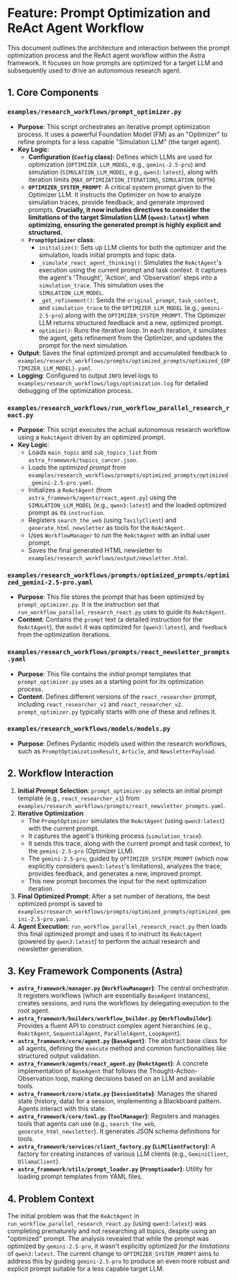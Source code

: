 # Feature: Prompt Optimization and ReAct Agent Workflow

This document outlines the architecture and interaction between the prompt optimization process and the ReAct agent workflow within the Astra framework. It focuses on how prompts are optimized for a target LLM and subsequently used to drive an autonomous research agent.

## 1. Core Components

### `examples/research_workflows/prompt_optimizer.py`
*   **Purpose**: This script orchestrates an iterative prompt optimization process. It uses a powerful Foundation Model (FM) as an "Optimizer" to refine prompts for a less capable "Simulation LLM" (the target agent).
*   **Key Logic**:
    *   **Configuration (`Config` class)**: Defines which LLMs are used for optimization (`OPTIMIZER_LLM_MODEL`, e.g., `gemini-2.5-pro`) and simulation (`SIMULATION_LLM_MODEL`, e.g., `qwen3:latest`), along with iteration limits (`MAX_OPTIMIZATION_ITERATIONS`, `SIMULATION_DEPTH`).
    *   **`OPTIMIZER_SYSTEM_PROMPT`**: A critical system prompt given to the Optimizer LLM. It instructs the Optimizer on how to analyze simulation traces, provide feedback, and generate improved prompts. **Crucially, it now includes directives to consider the limitations of the target Simulation LLM (`qwen3:latest`) when optimizing, ensuring the generated prompt is highly explicit and structured.**
    *   **`PromptOptimizer` class**:
        *   `initialize()`: Sets up LLM clients for both the optimizer and the simulation, loads initial prompts and topic data.
        *   `_simulate_react_agent_thinking()`: Simulates the `ReActAgent`'s execution using the current prompt and task context. It captures the agent's 'Thought', 'Action', and 'Observation' steps into a `simulation_trace`. This simulation uses the `SIMULATION_LLM_MODEL`.
        *   `_get_refinement()`: Sends the `original_prompt`, `task_context`, and `simulation_trace` to the `OPTIMIZER_LLM_MODEL` (e.g., `gemini-2.5-pro`) along with the `OPTIMIZER_SYSTEM_PROMPT`. The Optimizer LLM returns structured feedback and a new, optimized prompt.
        *   `optimize()`: Runs the iterative loop. In each iteration, it simulates the agent, gets refinement from the Optimizer, and updates the prompt for the next simulation.
*   **Output**: Saves the final optimized prompt and accumulated feedback to `examples/research_workflows/prompts/optimized_prompts/optimized_{OPTIMIZER_LLM_MODEL}.yaml`.
*   **Logging**: Configured to output `INFO` level logs to `examples/research_workflows/logs/optimization.log` for detailed debugging of the optimization process.

### `examples/research_workflows/run_workflow_parallel_research_react.py`
*   **Purpose**: This script executes the actual autonomous research workflow using a `ReActAgent` driven by an optimized prompt.
*   **Key Logic**:
    *   Loads `main_topic` and `sub_topics_list` from `astra_framework/topics_cancer.json`.
    *   Loads the *optimized prompt* from `examples/research_workflows/prompts/optimized_prompts/optimized_gemini-2.5-pro.yaml`.
    *   Initializes a `ReActAgent` (from `astra_framework/agents/react_agent.py`) using the `SIMULATION_LLM_MODEL` (e.g., `qwen3:latest`) and the loaded optimized prompt as its `instruction`.
    *   Registers `search_the_web` (using `TavilyClient`) and `generate_html_newsletter` as tools for the `ReActAgent`.
    *   Uses `WorkflowManager` to run the `ReActAgent` with an initial user prompt.
    *   Saves the final generated HTML newsletter to `examples/research_workflows/output/newsletter.html`.

### `examples/research_workflows/prompts/optimized_prompts/optimized_gemini-2.5-pro.yaml`
*   **Purpose**: This file stores the prompt that has been optimized by `prompt_optimizer.py`. It is the instruction set that `run_workflow_parallel_research_react.py` uses to guide its `ReActAgent`.
*   **Content**: Contains the `prompt` text (a detailed instruction for the `ReActAgent`), the `model` it was optimized for (`qwen3:latest`), and `feedback` from the optimization iterations.

### `examples/research_workflows/prompts/react_newsletter_prompts.yaml`
*   **Purpose**: This file contains the *initial* prompt templates that `prompt_optimizer.py` uses as a starting point for its optimization process.
*   **Content**: Defines different versions of the `react_researcher` prompt, including `react_researcher_v1` and `react_researcher_v2`. `prompt_optimizer.py` typically starts with one of these and refines it.

### `examples/research_workflows/models/models.py`
*   **Purpose**: Defines Pydantic models used within the research workflows, such as `PromptOptimizationResult`, `Article`, and `NewsletterPayload`.

## 2. Workflow Interaction

1.  **Initial Prompt Selection**: `prompt_optimizer.py` selects an initial prompt template (e.g., `react_researcher_v1`) from `examples/research_workflows/prompts/react_newsletter_prompts.yaml`.
2.  **Iterative Optimization**:
    *   The `PromptOptimizer` simulates the `ReActAgent` (using `qwen3:latest`) with the current prompt.
    *   It captures the agent's thinking process (`simulation_trace`).
    *   It sends this trace, along with the current prompt and task context, to the `gemini-2.5-pro` (Optimizer LLM).
    *   The `gemini-2.5-pro`, guided by `OPTIMIZER_SYSTEM_PROMPT` (which now explicitly considers `qwen3:latest`'s limitations), analyzes the trace, provides feedback, and generates a new, improved prompt.
    *   This new prompt becomes the input for the next optimization iteration.
3.  **Final Optimized Prompt**: After a set number of iterations, the best optimized prompt is saved to `examples/research_workflows/prompts/optimized_prompts/optimized_gemini-2.5-pro.yaml`.
4.  **Agent Execution**: `run_workflow_parallel_research_react.py` then loads this final optimized prompt and uses it to instruct its `ReActAgent` (powered by `qwen3:latest`) to perform the actual research and newsletter generation.

## 3. Key Framework Components (Astra)

*   **`astra_framework/manager.py` (`WorkflowManager`)**: The central orchestrator. It registers workflows (which are essentially `BaseAgent` instances), creates sessions, and runs the workflows by delegating execution to the root agent.
*   **`astra_framework/builders/workflow_builder.py` (`WorkflowBuilder`)**: Provides a fluent API to construct complex agent hierarchies (e.g., `ReActAgent`, `SequentialAgent`, `ParallelAgent`, `LoopAgent`).
*   **`astra_framework/core/agent.py` (`BaseAgent`)**: The abstract base class for all agents, defining the `execute` method and common functionalities like structured output validation.
*   **`astra_framework/agents/react_agent.py` (`ReActAgent`)**: A concrete implementation of `BaseAgent` that follows the Thought-Action-Observation loop, making decisions based on an LLM and available tools.
*   **`astra_framework/core/state.py` (`SessionState`)**: Manages the shared state (history, data) for a session, implementing a Blackboard pattern. Agents interact with this state.
*   **`astra_framework/core/tool.py` (`ToolManager`)**: Registers and manages tools that agents can use (e.g., `search_the_web`, `generate_html_newsletter`). It generates JSON schema definitions for tools.
*   **`astra_framework/services/client_factory.py` (`LLMClientFactory`)**: A factory for creating instances of various LLM clients (e.g., `GeminiClient`, `OllamaClient`).
*   **`astra_framework/utils/prompt_loader.py` (`PromptLoader`)**: Utility for loading prompt templates from YAML files.

## 4. Problem Context

The initial problem was that the `ReActAgent` in `run_workflow_parallel_research_react.py` (using `qwen3:latest`) was completing prematurely and not researching all topics, despite using an "optimized" prompt. The analysis revealed that while the prompt was optimized by `gemini-2.5-pro`, it wasn't explicitly optimized *for the limitations* of `qwen3:latest`. The current change to `OPTIMIZER_SYSTEM_PROMPT` aims to address this by guiding `gemini-2.5-pro` to produce an even more robust and explicit prompt suitable for a less capable target LLM.